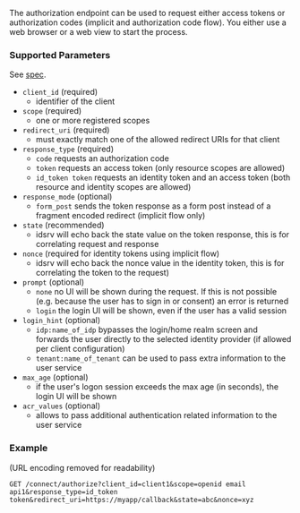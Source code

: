 The authorization endpoint can be used to request either access tokens or authorization codes (implicit and authorization code flow). You either use a web browser or a web view to start the process.

### Supported Parameters

See [spec](http://openid.net/specs/openid-connect-core-1_0.html#AuthRequest).

- `client_id` (required)
    - identifier of the client
- `scope` (required)
    - one or more registered scopes
- `redirect_uri` (required)
    - must exactly match one of the allowed redirect URIs for that client
- `response_type` (required)
    - `code` requests an authorization code
    - `token` requests an access token (only resource scopes are allowed)
    - `id_token token` requests an identity token and an access token (both resource and identity scopes are allowed)
- `response_mode` (optional)
    - `form_post` sends the token response as a form post instead of a fragment encoded redirect (implicit flow only)
- `state` (recommended)
    - idsrv will echo back the state value on the token response, this is for correlating request and response
- `nonce` (required for identity tokens using implicit flow)
    - idsrv will echo back the nonce value in the identity token, this is for correlating the token to the request)
- `prompt` (optional)
    - `none` no UI will be shown during the request. If this is not possible (e.g. because the user has to sign in or consent) an error is returned
    - `login` the login UI will be shown, even if the user has a valid session
- `login_hint` (optional)
    - `idp:name_of_idp` bypasses the login/home realm screen and forwards the user directly to the selected identity provider (if allowed per client configuration)
    - `tenant:name_of_tenant` can be used to pass extra information to the user service
- `max_age` (optional)
    - if the user's logon session exceeds the max age (in seconds), the login UI will be shown
- `acr_values` (optional)
    - allows to pass additional authentication related information to the user service

### Example
(URL encoding removed for readability)

```
GET /connect/authorize?client_id=client1&scope=openid email api1&response_type=id_token token&redirect_uri=https://myapp/callback&state=abc&nonce=xyz
```
